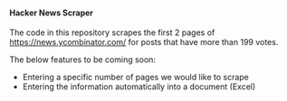 <h4>Hacker News Scraper</h4>

The code in this repository scrapes the first 2 pages of https://news.ycombinator.com/ for posts that have more than 199 votes.

The below features to be coming soon:
<ul>
<li>Entering a specific number of pages we would like to scrape</li>
<li>Entering the information automatically into a document (Excel)</li>
</ul>
